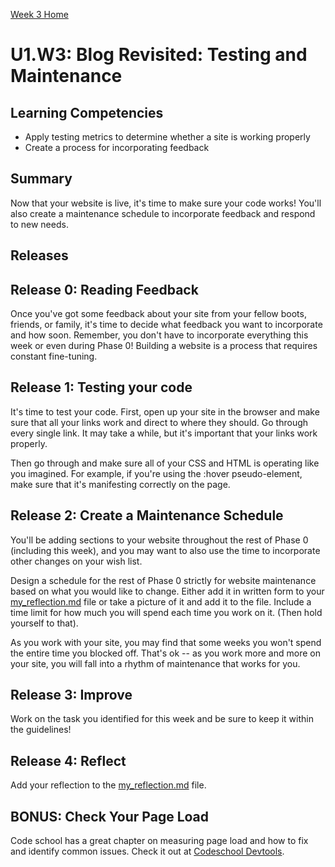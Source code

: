 [Week 3 Home](../)

# U1.W3: Blog Revisited: Testing and Maintenance

## Learning Competencies
- Apply testing metrics to determine whether a site is working properly
- Create a process for incorporating feedback

## Summary
Now that your website is live, it's time to make sure your code works! You'll also create a maintenance schedule to incorporate feedback and respond to new needs.

## Releases

## Release 0: Reading Feedback
Once you've got some feedback about your site from your fellow boots, friends, or family, it's time to decide what feedback you want to incorporate and how soon. Remember, you don't have to incorporate everything this week or even during Phase 0! Building a website is a process that requires constant fine-tuning.

## Release 1: Testing your code
It's time to test your code. First, open up your site in the browser and make sure that all your links work and direct to where they should. Go through every single link. It may take a while, but it's important that your links work properly.

Then go through and make sure all of your CSS and HTML is operating like you imagined. For example, if you're using the :hover pseudo-element, make sure that it's manifesting correctly on the page.

## Release 2: Create a Maintenance Schedule
You'll be adding sections to your website throughout the rest of Phase 0 (including this week), and you may want to also use the time to incorporate other changes on your wish list.

Design a schedule for the rest of Phase 0 strictly for website maintenance based on what you would like to change. Either add it in written form to your [my_reflection.md](my_reflection.md) file or take a picture of it and add it to the file. Include a time limit for how much you will spend each time you work on it. (Then hold yourself to that).

As you work with your site, you may find that some weeks you won't spend the entire time you blocked off. That's ok -- as you work more and more on your site, you will fall into a rhythm of maintenance that works for you.

## Release 3: Improve
Work on the task you identified for this week and be sure to keep it within the guidelines!

## Release 4: Reflect
Add your reflection to the [my_reflection.md](my_reflection.md) file.

## BONUS: Check Your Page Load

Code school has a great chapter on measuring page load and how to fix and identify common issues. Check it out at [Codeschool Devtools](http://discover-devtools.codeschool.com/chapters/5).



